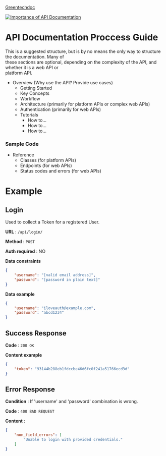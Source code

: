 [Greentechdoc](https://github.com/sabuj000/greentechdoc/wiki)

[![Importance of API Documentation](https://github.com/sabuj000/greentechdoc/blob/master/API%20thumbnail.jpg)](https://www.youtube.com/embed/0ZW9yL6hEfg)

# API Documentation Proccess Guide
This	is	a	suggested	structure,	but	is	by	no	means	the	only	way	to	structure	the	documentation.	Many	of	
these	sections	are	optional,	depending	on	the	complexity	of	the	API,	and	whether	it	is	a	web	API	or	
platform	API.

- Overview (Why	use	the	API?	Provide	use	cases)
  - Getting	Started
  - Key	Concepts
  - Workflow
  - Architecture (primarily	for	platform	APIs or	complex	web	APIs)
  - Authentication (primarily	for	web	APIs)
  - Tutorials
    - How	to…
    - How	to…
    - How	to…
### Sample	Code
- Reference
  - Classes	(for	platform	APIs)
  - Endpoints	(for	web	APIs)
  - Status	codes	and	errors	(for	web	APIs)

# Example
## Login

Used to collect a Token for a registered User.

**URL** : `/api/login/`

**Method** : `POST`

**Auth required** : NO

**Data constraints**

```json
{
    "username": "[valid email address]",
    "password": "[password in plain text]"
}
```

**Data example**

```json
{
    "username": "iloveauth@example.com",
    "password": "abcd1234"
}
```

## Success Response

**Code** : `200 OK`

**Content example**

```json
{
    "token": "93144b288eb1fdccbe46d6fc0f241a51766ecd3d"
}
```

## Error Response

**Condition** : If 'username' and 'password' combination is wrong.

**Code** : `400 BAD REQUEST`

**Content** :

```json
{
    "non_field_errors": [
        "Unable to login with provided credentials."
    ]
}
```
